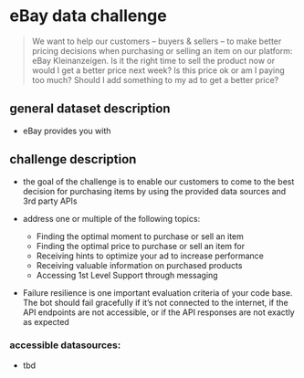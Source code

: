 # eBay data challenge
> We want to help our customers – buyers & sellers – to make better pricing decisions when purchasing or selling an item on our platform: eBay Kleinanzeigen. Is it the right time to sell the product now or would I get a better price next week? Is this price ok or am I paying too much? Should I add something to my ad to get a better price?

## general dataset description
- eBay provides you with

## challenge description
- the goal of the challenge is to enable our customers to come to the best decision for purchasing items by using the provided data sources and 3rd party APIs


- address one or multiple of the following topics:
  - Finding the optimal moment to purchase or sell an item  
  - Finding the optimal price to purchase or sell an item for
  - Receiving hints to optimize your ad to increase performance
  - Receiving valuable information on purchased products
  - Accessing 1st Level Support through messaging


- Failure resilience is one important evaluation criteria of your code base. The bot should fail gracefully if it’s not connected to the internet, if the API endpoints are not accessible, or if the API responses are not exactly as expected

### accessible datasources:
- tbd
